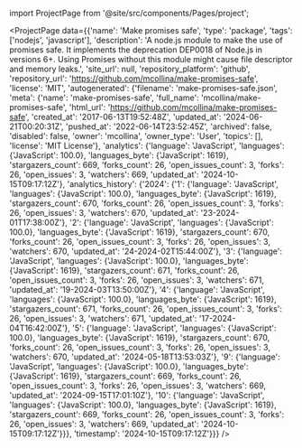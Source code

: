 
import ProjectPage from '@site/src/components/Pages/project';

<ProjectPage
    data={{'name': 'Make promises safe', 'type': 'package', 'tags': ['nodejs', 'javascript'], 'description': 'A node.js module to make the use of promises safe. It implements the deprecation DEP0018 of Node.js in versions 6+. Using Promises without this module might cause file descriptor and memory leaks.', 'site_url': null, 'repository_platform': 'github', 'repository_url': 'https://github.com/mcollina/make-promises-safe', 'license': 'MIT', 'autogenerated': {'filename': 'make-promises-safe.json', 'meta': {'name': 'make-promises-safe', 'full_name': 'mcollina/make-promises-safe', 'html_url': 'https://github.com/mcollina/make-promises-safe', 'created_at': '2017-06-13T19:52:48Z', 'updated_at': '2024-06-21T00:20:31Z', 'pushed_at': '2022-06-14T23:52:45Z', 'archived': false, 'disabled': false, 'owner': 'mcollina', 'owner_type': 'User', 'topics': [], 'license': 'MIT License'}, 'analytics': {'language': 'JavaScript', 'languages': {'JavaScript': 100.0}, 'languages_byte': {'JavaScript': 1619}, 'stargazers_count': 669, 'forks_count': 26, 'open_issues_count': 3, 'forks': 26, 'open_issues': 3, 'watchers': 669, 'updated_at': '2024-10-15T09:17:12Z'}, 'analytics_history': {'2024': {'1': {'language': 'JavaScript', 'languages': {'JavaScript': 100.0}, 'languages_byte': {'JavaScript': 1619}, 'stargazers_count': 670, 'forks_count': 26, 'open_issues_count': 3, 'forks': 26, 'open_issues': 3, 'watchers': 670, 'updated_at': '23-2024-01T17:38:00Z'}, '2': {'language': 'JavaScript', 'languages': {'JavaScript': 100.0}, 'languages_byte': {'JavaScript': 1619}, 'stargazers_count': 670, 'forks_count': 26, 'open_issues_count': 3, 'forks': 26, 'open_issues': 3, 'watchers': 670, 'updated_at': '24-2024-02T15:44:00Z'}, '3': {'language': 'JavaScript', 'languages': {'JavaScript': 100.0}, 'languages_byte': {'JavaScript': 1619}, 'stargazers_count': 671, 'forks_count': 26, 'open_issues_count': 3, 'forks': 26, 'open_issues': 3, 'watchers': 671, 'updated_at': '19-2024-03T13:50:00Z'}, '4': {'language': 'JavaScript', 'languages': {'JavaScript': 100.0}, 'languages_byte': {'JavaScript': 1619}, 'stargazers_count': 671, 'forks_count': 26, 'open_issues_count': 3, 'forks': 26, 'open_issues': 3, 'watchers': 671, 'updated_at': '17-2024-04T16:42:00Z'}, '5': {'language': 'JavaScript', 'languages': {'JavaScript': 100.0}, 'languages_byte': {'JavaScript': 1619}, 'stargazers_count': 670, 'forks_count': 26, 'open_issues_count': 3, 'forks': 26, 'open_issues': 3, 'watchers': 670, 'updated_at': '2024-05-18T13:53:03Z'}, '9': {'language': 'JavaScript', 'languages': {'JavaScript': 100.0}, 'languages_byte': {'JavaScript': 1619}, 'stargazers_count': 669, 'forks_count': 26, 'open_issues_count': 3, 'forks': 26, 'open_issues': 3, 'watchers': 669, 'updated_at': '2024-09-15T17:01:10Z'}, '10': {'language': 'JavaScript', 'languages': {'JavaScript': 100.0}, 'languages_byte': {'JavaScript': 1619}, 'stargazers_count': 669, 'forks_count': 26, 'open_issues_count': 3, 'forks': 26, 'open_issues': 3, 'watchers': 669, 'updated_at': '2024-10-15T09:17:12Z'}}}, 'timestamp': '2024-10-15T09:17:12Z'}}}
/>
